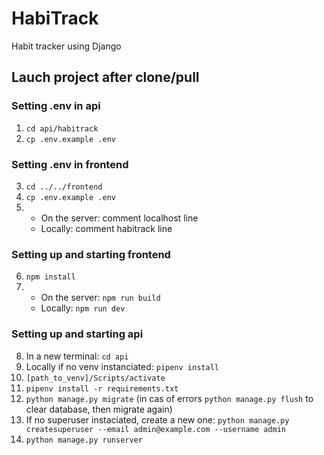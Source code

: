 # HabiTrack
Habit tracker using Django

## Lauch project after clone/pull
### Setting .env in api
1. `cd api/habitrack`
2. `cp .env.example .env`
### Setting .env in frontend
3. `cd ../../frontend`
4. `cp .env.example .env`
5. 
    - On the server: comment localhost line
    - Locally: comment habitrack line
### Setting up and starting frontend
6. `npm install`
7. 
    - On the server: `npm run build`
    - Locally: `npm run dev`
### Setting up and starting api
8. In a new terminal: `cd api`
9. Locally if no venv instanciated: `pipenv install`
10. `[path_to_venv]/Scripts/activate`
11. `pipenv install -r requirements.txt`
12. `python manage.py migrate` (in cas of errors `python manage.py flush` to clear database, then migrate again)
13. If no superuser instaciated, create a new one: `python manage.py createsuperuser --email admin@example.com --username admin`
14. `python manage.py runserver`